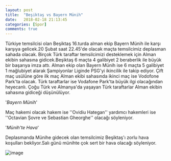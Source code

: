 ```yaml
---
layout: post
title:  "Beşiktaş vs Bayern Münih"
date:   2018-02-18 21:13:45
categories: [Spor]
comments: true
---
```


Türkiye temsilcisi olan Beşiktaş 16.turda alman ekip Bayern Münih ile karşı karşıya gelicek.20 Şubat saat 22.45'de olacak maçta temsilcimiz
deplasman sahada olacak. Birçok Türk taraftar temsilcimizi desteklemek için Alman ekibin sahasına gidicek.Beşiktaş 6 maçta 4 galibiyet 2 
beraberlik ile büyük bir başarıya imza attı. Alman ekip olan Bayern Münih ise 6 maçta 5 galibiyet 1 mağlubiyet alarak Şampiyonlar Liginde 
PSG'yi ikincilik ile takip ediyor. Çift maç usülüne göre ilk maç Alman ekibi sahasında ikinci maç ise Vodofone Park'ta olacak. Türk taraftarlar ise Vodafone Park'ta büyük ilgi olacağından heyecanlı. Çoğu Türk ve Almanya'da yaşayan Türk taraftarlar Alman ekibin sahasına gidiceği 
düşünülüyor.

'*Bayern Münih*'

Maç hakemi olacak hakem ise ''Ovidiu Hategan'' yardımcı hakemleri ise ''Octavian Șovre ve Sebastian Gheorghe'' olacağı söyleniyor.

'*Münih'te Hava*'

Deplasmanda Münihe gidecek olan temsilcimiz Beşiktaş'ı zorlu hava koşulları bekliyor.Salı günü münihte çok sert bir hava olacağı 
söyleniyor.


![image](http://cdn.webtekno.com/media/cache/content_detail_v2/article/37720/besiktas-la-eslesen-bayern-munchen-in-twitter-hesabindan-turkce-mesaj-1513002943.jpg)
